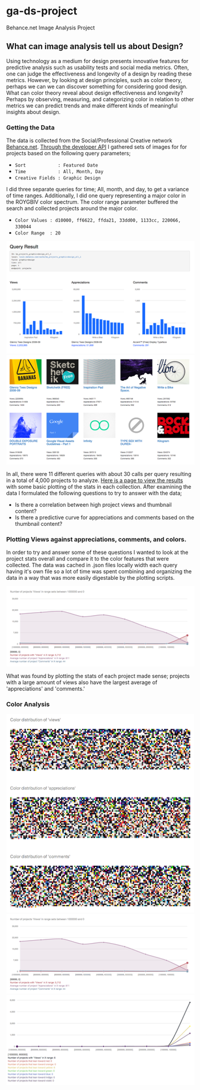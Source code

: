 ga-ds-project
=============

Behance.net Image Analysis Project

What can image analysis tell us about Design?
---------------------------------------------

Using technology as a medium for design presents innovative features for predictive analysis such as usability tests and social media metrics. Often, one can judge the effectiveness and longevity of a design by reading these metrics. However, by looking at design principles, such as color theory, perhaps we can we can discover something for considering good design. What can color theory reveal about design effectiveness and longevity? Perhaps by observing, measuring, and categorizing color in relation to other metrics we can predict trends and make different kinds of meaningful insights about design.

### Getting the Data

The data is collected from the Social/Professional Creative network [Behance.net][1]. [Through the developer API][2] I gathered sets of images for for projects based on the following query parameters;

* `Sort            : Featured Date`
* `Time            : All, Month, Day`
* `Creative Fields : Graphic Design`

I did three separate queries for time; All, month, and day, to get a variance of time ranges. Additionally, I did one query representing a major color in the ROYGBIV color spectrum. The color range parameter buffered the search and collected projects around the major color. 

* `Color Values : d10000, ff6622, ffda21, 33dd00, 1133cc, 220066, 330044`
* `Color Range  : 20`

![Results of the Query Analysis][queryresult]
![Thumbnail of Collected Projects][projects]

In all, there were 11 different queries with about 30 calls per query resulting in a total of 4,000 projects to analyze. [Here is a page to view the results][9] with some basic plotting of the stats in each collection. After examining the data I formulated the following questions to try to answer with the data;

* Is there a correlation between high project views and thumbnail content?
* Is there a predictive curve for appreciations and comments based on the thumbnail content?

### Plotting Views against appreciations, comments, and colors.

In order to try and answer some of these questions I wanted to look at the project stats overall and compare it to the color features that were collected. The data was cached in .json files locally width each query having it's own file so a lot of time was spent combining and organizing the data in a way that was more easily digestable by the plotting scripts.

![Project Stats Comparison][projectsbyviews]

What was found by plotting the stats of each project made sense; projects with a large amount of views also have the largest average of 'appreciations' and 'comments.'

### Color Analysis

![Color Distribution][colordistribution]
![Project Stats Comparison][projectsbyviews]
![Project Stats Comparison by Colors][projectsbycolors]


[1]: https://www.behance.net/                                                                      "Behance.net"
[2]: https://www.behance.net/dev                                                                   "Behance Developer API"
[3]: http://www.oesmith.co.uk/morris.js/index.html                                                 "Morris.js"
[4]: http://www.xarg.org/project/jquery-color-plugin-xcolor/                                       "jQuery color plugin xcolor"
[5]: https://chrome.google.com/webstore/detail/jsonview/chklaanhfefbnpoihckbnefhakgolnmc?hl=en     "Chrome JSONView"
[6]: http://flask.pocoo.org/                                                                       "Flask Python Framework"
[7]: http://stackoverflow.com/questions/3241929/python-find-dominant-most-common-color-in-an-image "Extracting Image Clusters Using PIL and Scipy's cluster package."
[8]: http://acko.net/blog/farbtastic-jquery-color-picker-plug-in/                                  "Farbtastic Color Picker"
[9]: http://expbehance.devonhirth.com/                                                             "Behance Data Collection Results"

[queryresult]: queryresult.png                   "Results of the Query Analysis"
[projects]: projects.png                         "Thumbnail of Collected Projects"
[projectcoloranalysis]: projectcoloranalysis.png "Project Color Analysis"
[projectsbycolors]: projectsbycolors.png         "Project Stats Comparison by Colors"
[projectsbyviews]: projectsbyviews.png           "Project Stats Comparison"
[colordistribution]: colordistribution.png       "Color Distribution"

